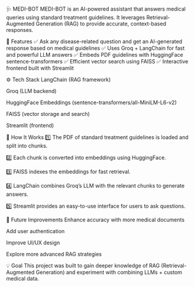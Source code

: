 🩺 MEDI-BOT
MEDI-BOT is an AI-powered assistant that answers medical queries using standard treatment guidelines. It leverages Retrieval-Augmented Generation (RAG) to provide accurate, context-based responses.

🚀 Features
✅ Ask any disease-related question and get an AI-generated response based on medical guidelines
✅ Uses Groq + LangChain for fast and powerful LLM answers
✅ Embeds PDF guidelines with HuggingFace sentence-transformers
✅ Efficient vector search using FAISS
✅ Interactive frontend built with Streamlit

⚙️ Tech Stack
LangChain (RAG framework)

Groq (LLM backend)

HuggingFace Embeddings (sentence-transformers/all-MiniLM-L6-v2)

FAISS (vector storage and search)

Streamlit (frontend)


📝 How It Works
1️⃣ The PDF of standard treatment guidelines is loaded and split into chunks.

2️⃣ Each chunk is converted into embeddings using HuggingFace.

3️⃣ FAISS indexes the embeddings for fast retrieval.

4️⃣ LangChain combines Groq’s LLM with the relevant chunks to generate answers.

5️⃣ Streamlit provides an easy-to-use interface for users to ask questions.

🌱 Future Improvements
Enhance accuracy with more medical documents

Add user authentication

Improve UI/UX design

Explore more advanced RAG strategies

💡 Goal
This project was built to gain deeper knowledge of RAG (Retrieval-Augmented Generation) and experiment with combining LLMs + custom medical data.

